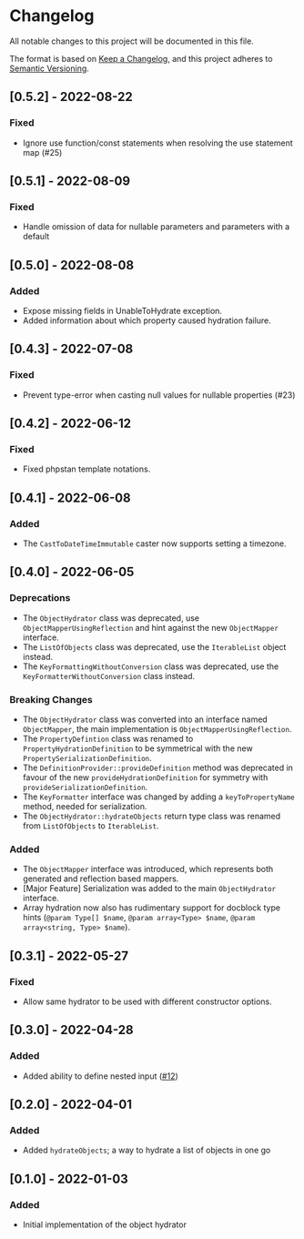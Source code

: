 # Changelog 

All notable changes to this project will be documented in this file.

The format is based on [Keep a Changelog](https://keepachangelog.com/en/1.0.0/),
and this project adheres to [Semantic Versioning](https://semver.org/spec/v2.0.0.html).

## [0.5.2] - 2022-08-22

### Fixed

- Ignore use function/const statements when resolving the use statement map (#25)

## [0.5.1] - 2022-08-09

### Fixed

- Handle omission of data for nullable parameters and parameters with a default

## [0.5.0] - 2022-08-08

### Added

- Expose missing fields in UnableToHydrate exception.
- Added information about which property caused hydration failure.

## [0.4.3] - 2022-07-08

### Fixed

- Prevent type-error when casting null values for nullable properties (#23)

## [0.4.2] - 2022-06-12

### Fixed

- Fixed phpstan template notations.

## [0.4.1] - 2022-06-08

### Added

- The `CastToDateTimeImmutable` caster now supports setting a timezone.

## [0.4.0] - 2022-06-05

### Deprecations

- The `ObjectHydrator` class was deprecated, use `ObjectMapperUsingReflection` and hint against the new `ObjectMapper` interface.
- The `ListOfObjects` class was deprecated, use the `IterableList` object instead.
- The `KeyFormattingWithoutConversion` class was deprecated, use the `KeyFormatterWithoutConversion` class instead.

### Breaking Changes

- The `ObjectHydrator` class was converted into an interface named `ObjectMapper`, the main implementation is `ObjectMapperUsingReflection`.
- The `PropertyDefintion` class was renamed to `PropertyHydrationDefinition` to be symmetrical with the new `PropertySerializationDefinition`.
- The `DefinitionProvider::provideDefinition` method was deprecated in favour of the new `provideHydrationDefinition` for symmetry with `provideSerializationDefinition`.
- The `KeyFormatter` interface was changed by adding a `keyToPropertyName` method, needed for serialization.
- The `ObjectHydrator::hydrateObjects` return type class was renamed from `ListOfObjects` to `IterableList`.

### Added

- The `ObjectMapper` interface was introduced, which represents both generated and reflection based mappers.
- [Major Feature] Serialization was added to the main `ObjectHydrator` interface.
- Array hydration now also has rudimentary support for docblock type hints (`@param Type[] $name`, `@param array<Type> $name`, `@param array<string, Type> $name`).

## [0.3.1] - 2022-05-27

### Fixed

- Allow same hydrator to be used with different constructor options.

## [0.3.0] - 2022-04-28

### Added

- Added ability to define nested input ([#12](https://github.com/EventSaucePHP/ObjectHydrator/pull/12))

## [0.2.0] - 2022-04-01

### Added

- Added `hydrateObjects`; a way to hydrate a list of objects in one go

## [0.1.0] - 2022-01-03

### Added

- Initial implementation of the object hydrator
